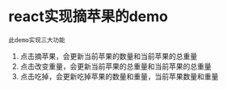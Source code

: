 # react实现摘苹果的demo

````此demo实现三大功能````
1. 点击摘苹果，会更新当前苹果的数量和当前苹果的总重量
2. 点击改变重量，会更新当前苹果的总重量和当前苹果的总重量
3. 点击吃掉，会更新吃掉苹果的数量和重量，当前苹果数量和重量